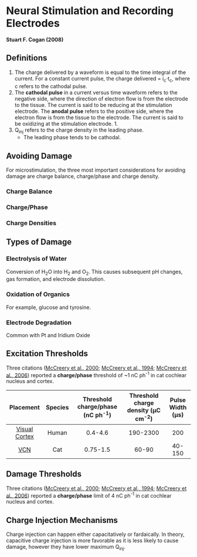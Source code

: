 # Neural Stimulation and Recording Electrodes
**Stuart F. Cogan (2008)**

## Definitions
1. The charge delivered by a waveform is equal to the time integral of the current. For a constant current pulse, the charge delivered = i<sub>c</sub>&sdot;t<sub>c</sub>, where c refers to the cathodal pulse. 
2. The **cathodal pulse** in a current versus time waveform refers to the negative side, where the direction of electron flow is from the electrode to the tissue. The current is said to be reducing at the stimulation electrode. The **anodal pulse** refers to the positive side, where the electron flow is from the tissue to the electrode. The current is said to be oxidizing at the stimulation electrode. 
    1. 
3. Q<sub>inj</sub> refers to the charge density in the leading phase. 
    * The leading phase tends to be cathodal. 

## Avoiding Damage
For microstimulation, the three most important considerations for avoiding damage are charge balance, charge/phase and charge density. 
### Charge Balance
### Charge/Phase
### Charge Densities

## Types of Damage
### Electrolysis of Water
Conversion of H<sub>2</sub>O into H<sub>2</sub> and O<sub>2</sub>. This causes subsequent pH changes, gas formation, and electrode dissolution. 
### Oxidation of Organics 
For example, glucose and tyrosine.
### Electrode Degradation 
Common with Pt and Iridium Oxide  

## Excitation Thresholds
Three citations ([McCreery et al., 2000](https://www.sciencedirect.com/science/article/pii/S0378595500001908); [McCreery et al., 1994](https://www.sciencedirect.com/science/article/pii/0378595594902585); [McCreery et al., 2006](https://ieeexplore.ieee.org/abstract/document/1608523)) reported a **charge/phase** threshold of ~1 nC ph<sup>-1</sup> in cat cochlear nucleus and cortex. 

Placement | Species | Threshold charge/phase (nC ph<sup>-1</sup>) | Threshold charge density (μC cm<sup>-2</sup>) | Pulse Width (μs)
:---: | :---: | :---: | :---: | :---:                  
[Visual Cortex](https://europepmc.org/abstract/med/7633780) | Human | 0.4-4.6 | 190-2300 | 200 |
[VCN](https://www.sciencedirect.com/science/article/pii/S0378595500001908) | Cat | 0.75-1.5 | 60-90 | 40-150 


## Damage Thresholds
Three citations ([McCreery et al., 2000](https://www.sciencedirect.com/science/article/pii/S0378595500001908); [McCreery et al., 1994](https://www.sciencedirect.com/science/article/pii/0378595594902585); [McCreery et al., 2006](https://ieeexplore.ieee.org/abstract/document/1608523)) reported a **charge/phase** limit of 4 nC ph<sup>-1</sup> in cat cochlear nucleus and cortex.

## Charge Injection Mechanisms
Charge injection can happen either capacitatively or fardaically. In theory, capacitive charge injection is more favorable as it is less likely to cause damage, however they have lower maximum Q<sub>inj</sub>.

